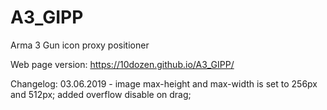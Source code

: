 # A3_GIPP
Arma 3 Gun icon proxy positioner

Web page version:  https://10dozen.github.io/A3_GIPP/

Changelog:
03.06.2019 - image max-height and max-width is set to 256px and 512px; added overflow disable on drag;